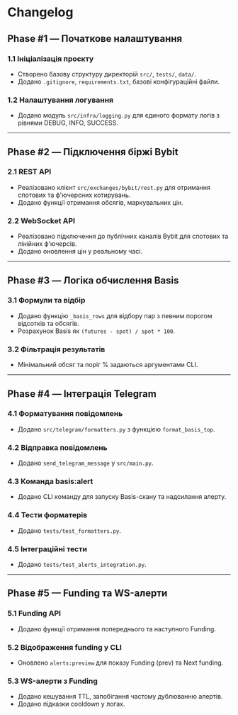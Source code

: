 # Changelog

## Phase #1 — Початкове налаштування
### 1.1 Ініціалізація проєкту
- Створено базову структуру директорій `src/`, `tests/`, `data/`.
- Додано `.gitignore`, `requirements.txt`, базові конфігураційні файли.

### 1.2 Налаштування логування
- Додано модуль `src/infra/logging.py` для єдиного формату логів з рівнями DEBUG, INFO, SUCCESS.

---
## Phase #2 — Підключення біржі Bybit
### 2.1 REST API
- Реалізовано клієнт `src/exchanges/bybit/rest.py` для отримання спотових та ф'ючерсних котирувань.
- Додано функції отримання обсягів, маркувальних цін.

### 2.2 WebSocket API
- Реалізовано підключення до публічних каналів Bybit для спотових та лінійних ф'ючерсів.
- Додано оновлення цін у реальному часі.

---
## Phase #3 — Логіка обчислення Basis
### 3.1 Формули та відбір
- Додано функцію `_basis_rows` для відбору пар з певним порогом відсотків та обсягів.
- Розрахунок Basis як `(futures - spot) / spot * 100`.

### 3.2 Фільтрація результатів
- Мінімальний обсяг та поріг % задаються аргументами CLI.

---
## Phase #4 — Інтеграція Telegram
### 4.1 Форматування повідомлень
- Додано `src/telegram/formatters.py` з функцією `format_basis_top`.

### 4.2 Відправка повідомлень
- Додано `send_telegram_message` у `src/main.py`.

### 4.3 Команда basis:alert
- Додано CLI команду для запуску Basis-скану та надсилання алерту.

### 4.4 Тести форматерів
- Додано `tests/test_formatters.py`.

### 4.5 Інтеграційні тести
- Додано `tests/test_alerts_integration.py`.

---
## Phase #5 — Funding та WS-алерти
### 5.1 Funding API
- Додано функції отримання попереднього та наступного Funding.

### 5.2 Відображення funding у CLI
- Оновлено `alerts:preview` для показу Funding (prev) та Next funding.

### 5.3 WS-алерти з Funding
- Додано кешування TTL, запобігання частому дублюванню алертів.
- Додано підказки cooldown у логах.

